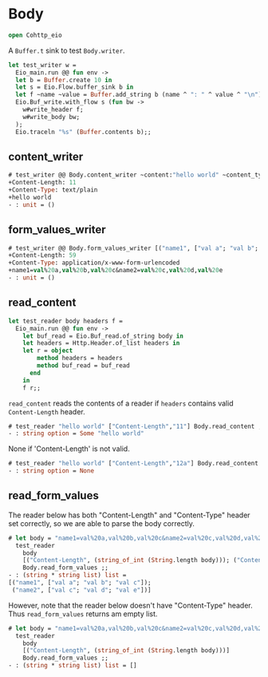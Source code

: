 # Body 

```ocaml
open Cohttp_eio
```

A `Buffer.t` sink to test `Body.writer`.

```ocaml
let test_writer w =
  Eio_main.run @@ fun env ->
  let b = Buffer.create 10 in
  let s = Eio.Flow.buffer_sink b in
  let f ~name ~value = Buffer.add_string b (name ^ ": " ^ value ^ "\n") in
  Eio.Buf_write.with_flow s (fun bw ->
    w#write_header f;
    w#write_body bw;
  );
  Eio.traceln "%s" (Buffer.contents b);;
```

## content_writer

```ocaml
# test_writer @@ Body.content_writer ~content:"hello world" ~content_type:"text/plain" ;;
+Content-Length: 11
+Content-Type: text/plain
+hello world
- : unit = ()
```

## form_values_writer

```ocaml
# test_writer @@ Body.form_values_writer [("name1", ["val a"; "val b"; "val c"]); ("name2", ["val c"; "val d"; "val e"])] ;;
+Content-Length: 59
+Content-Type: application/x-www-form-urlencoded
+name1=val%20a,val%20b,val%20c&name2=val%20c,val%20d,val%20e
- : unit = ()
```

## read_content

```ocaml
let test_reader body headers f =
  Eio_main.run @@ fun env ->
    let buf_read = Eio.Buf_read.of_string body in
    let headers = Http.Header.of_list headers in
    let r = object
        method headers = headers
        method buf_read = buf_read
      end
    in
    f r;;
```

`read_content` reads the contents of a reader if `headers` contains valid `Content-Length` header.

```ocaml
# test_reader "hello world" ["Content-Length","11"] Body.read_content ;;
- : string option = Some "hello world"
```

None if 'Content-Length' is not valid.

```ocaml
# test_reader "hello world" ["Content-Length","12a"] Body.read_content ;;
- : string option = None
```

## read_form_values 

The reader below has both "Content-Length" and "Content-Type" header set correctly, so we are able
to parse the body correctly.

```ocaml
# let body = "name1=val%20a,val%20b,val%20c&name2=val%20c,val%20d,val%20e" in
  test_reader
    body
    [("Content-Length", (string_of_int (String.length body))); ("Content-Type", "application/x-www-form-urlencoded")]
    Body.read_form_values ;;
- : (string * string list) list =
[("name1", ["val a"; "val b"; "val c"]);
 ("name2", ["val c"; "val d"; "val e"])]
```

However, note that the reader below doesn't have "Content-Type" header. Thus `read_form_values` returns am empty list.

```ocaml
# let body = "name1=val%20a,val%20b,val%20c&name2=val%20c,val%20d,val%20e" in
  test_reader
    body
    [("Content-Length", (string_of_int (String.length body)))]
    Body.read_form_values ;;
- : (string * string list) list = []
```
